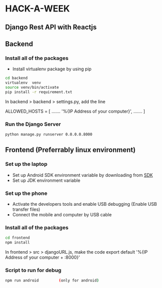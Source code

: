 # HACK-A-WEEK
## Django Rest API with Reactjs

## Backend

### Install all of the packages

- Install virtualenv package by using pip

```sh
cd backend
virtualenv  venv
source venv/bin/activate
pip install -r requirement.txt
```
In backend > backend > settings.py, add the line

ALLOWED_HOSTS = [
    .......
    '%{IP Address of your computer}',
    .......
]

### Run the Django Server
```sh
python manage.py runserver 0.0.0.0.8000
```

## Frontend (Preferrably linux environment)

### Set up the laptop
- Set up Android SDK environment variable by downloading from [SDK](https://developer.android.com/studio/index.html#command-tools)
- Set up JDK environment variable

### Set up the phone
- Activate the developers tools and enable USB debugging (Enable USB transfer files)
- Connect the mobile and computer by USB cable

### Install all of the packages
```sh
cd frontend
npm install
```
In frontend > src > djangoURL.js, make the code
export default '%{IP Address of your computer + :8000}'

### Script to run for debug
```sh  
npm run android         (only for android)
```



